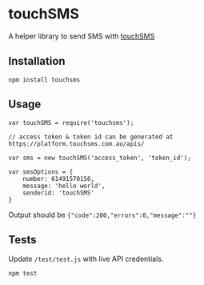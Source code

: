 touchSMS 
=========

A helper library to send SMS with [touchSMS](https://touchsms.com.au)

## Installation

  `npm install touchsms`

## Usage
    var touchSMS = require('touchsms');

    // access token & token id can be generated at https://platform.touchsms.com.au/apis/

    var sms = new touchSMS('access_token', 'token_id'); 

    var smsOptions = {
        number: 61491570156,
        message: 'hello world',
        senderid: 'touchSMS'
    }

  Output should be `{"code":200,"errors":0,"message":""}`


## Tests
  Update `/test/test.js` with live API credentials.

  `npm test`

